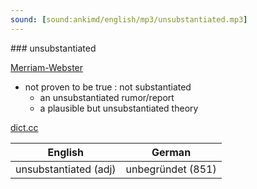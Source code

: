 ```yaml
---
sound: [sound:ankimd/english/mp3/unsubstantiated.mp3]
---
```


\### unsubstantiated

[Merriam-Webster](https://www.merriam-webster.com/dictionary/unsubstantiated)

- not proven to be true : not substantiated
    - an unsubstantiated rumor/report
    - a plausible but unsubstantiated theory

[dict.cc](https://www.dict.cc/unsubstantiated)

| English        | German       |
| -------------- | ------------ |
| unsubstantiated (adj) | unbegründet (851) |
